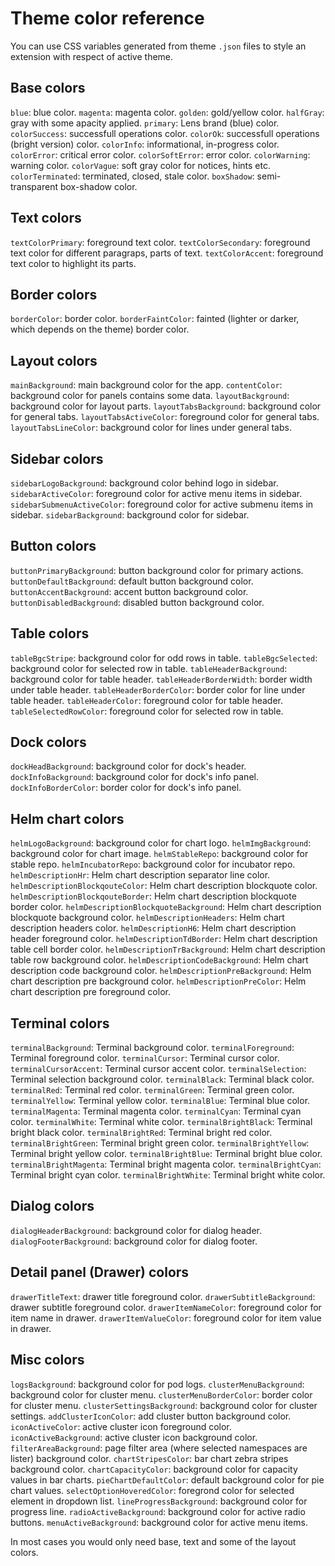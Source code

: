 # Theme color reference
You can use CSS variables generated from theme `.json` files to style an extension with respect of active theme.

## Base colors
`blue`: blue color.
`magenta`: magenta color.
`golden`: gold/yellow color.
`halfGray`: gray with some apacity applied.
`primary`: Lens brand (blue) color.
`colorSuccess`: successfull operations color.
`colorOk`: successfull operations (bright version) color.
`colorInfo`: informational, in-progress color.
`colorError`: critical error color.
`colorSoftError`: error color.
`colorWarning`: warning color.
`colorVague`: soft gray color for notices, hints etc.
`colorTerminated`: terminated, closed, stale color.
`boxShadow`: semi-transparent box-shadow color.

## Text colors
`textColorPrimary`: foreground text color.
`textColorSecondary`: foreground text color for different paragraps, parts of text.
`textColorAccent`: foreground text color to highlight its parts.

## Border colors
`borderColor`: border color.
`borderFaintColor`: fainted (lighter or darker, which depends on the theme) border color.

## Layout colors
`mainBackground`: main background color for the app.
`contentColor`: background color for panels contains some data.
`layoutBackground`: background color for layout parts.
`layoutTabsBackground`: background color for general tabs.
`layoutTabsActiveColor`: foreground color for general tabs.
`layoutTabsLineColor`: background color for lines under general tabs.

## Sidebar colors
`sidebarLogoBackground`: background color behind logo in sidebar.
`sidebarActiveColor`: foreground color for active menu items in sidebar.
`sidebarSubmenuActiveColor`: foreground color for active submenu items in sidebar.
`sidebarBackground`: background color for sidebar.

## Button colors
`buttonPrimaryBackground`: button background color for primary actions.
`buttonDefaultBackground`: default button background color.
`buttonAccentBackground`: accent button background color.
`buttonDisabledBackground`: disabled button background color.

## Table colors
`tableBgcStripe`: background color for odd rows in table.
`tableBgcSelected`: background color for selected row in table.
`tableHeaderBackground`: background color for table header.
`tableHeaderBorderWidth`: border width under table header.
`tableHeaderBorderColor`: border color for line under table header.
`tableHeaderColor`: foreground color for table header.
`tableSelectedRowColor`: foreground color for selected row in table.

## Dock colors
`dockHeadBackground`: background color for dock's header.
`dockInfoBackground`: background color for dock's info panel.
`dockInfoBorderColor`: border color for dock's info panel.

## Helm chart colors
`helmLogoBackground`: background color for chart logo.
`helmImgBackground`: background color for chart image.
`helmStableRepo`: background color for stable repo.
`helmIncubatorRepo`: background color for incubator repo.
`helmDescriptionHr`: Helm chart description separator line color.
`helmDescriptionBlockqouteColor`: Helm chart description blockquote color.
`helmDescriptionBlockqouteBorder`: Helm chart description blockquote border color.
`helmDescriptionBlockquoteBackground`: Helm chart description blockquote background color.
`helmDescriptionHeaders`: Helm chart description headers color.
`helmDescriptionH6`: Helm chart description header foreground color.
`helmDescriptionTdBorder`: Helm chart description table cell border color.
`helmDescriptionTrBackground`: Helm chart description table row background color.
`helmDescriptionCodeBackground`: Helm chart description code background color.
`helmDescriptionPreBackground`: Helm chart description pre background color.
`helmDescriptionPreColor`: Helm chart description pre foreground color.

## Terminal colors
`terminalBackground`: Terminal background color.
`terminalForeground`: Terminal foreground color.
`terminalCursor`: Terminal cursor color.
`terminalCursorAccent`: Terminal cursor accent color.
`terminalSelection`: Terminal selection background color.
`terminalBlack`: Terminal black color.
`terminalRed`: Terminal red color.
`terminalGreen`: Terminal green color.
`terminalYellow`: Terminal yellow color.
`terminalBlue`: Terminal blue color.
`terminalMagenta`: Terminal magenta color.
`terminalCyan`: Terminal cyan color.
`terminalWhite`: Terminal white color.
`terminalBrightBlack`: Terminal bright black color.
`terminalBrightRed`: Terminal bright red color.
`terminalBrightGreen`: Terminal bright green color.
`terminalBrightYellow`: Terminal bright yellow color.
`terminalBrightBlue`: Terminal bright blue color.
`terminalBrightMagenta`: Terminal bright magenta color.
`terminalBrightCyan`: Terminal bright cyan color.
`terminalBrightWhite`: Terminal bright white color.

## Dialog colors
`dialogHeaderBackground`: background color for dialog header.
`dialogFooterBackground`: background color for dialog footer.

## Detail panel (Drawer) colors
`drawerTitleText`: drawer title foreground color.
`drawerSubtitleBackground`: drawer subtitle foreground color.
`drawerItemNameColor`: foreground color for item name in drawer.
`drawerItemValueColor`: foreground color for item value in drawer.

## Misc colors
`logsBackground`: background color for pod logs.
`clusterMenuBackground`: background color for cluster menu.
`clusterMenuBorderColor`: border color for cluster menu.
`clusterSettingsBackground`: background color for cluster settings.
`addClusterIconColor`: add cluster button background color.
`iconActiveColor`: active cluster icon foreground color.
`iconActiveBackground`: active cluster icon background color.
`filterAreaBackground`: page filter area (where selected namespaces are lister) background color.
`chartStripesColor`: bar chart zebra stripes background color.
`chartCapacityColor`: background color for capacity values in bar charts.
`pieChartDefaultColor`: default background color for pie chart values.
`selectOptionHoveredColor`: foregrond color for selected element in dropdown list.
`lineProgressBackground`: background color for progress line.
`radioActiveBackground`: background color for active radio buttons.
`menuActiveBackground`: background color for active menu items.

In most cases you would only need base, text and some of the layout colors.